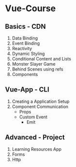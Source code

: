 # **Vue-Course**

## **Basics - CDN**
  1. Data Binding 
  2. Event Binding
  3. Reactivity
  4. Dynamic Styling
  5. Conditional Content and Lists
  6. Monster Slayer Game
  7. Behind Scenes using refs
  8. Components


## **Vue-App - CLI**
  1. Creating a Application Setup
  2. Component Communication
     - Props
     - Custom Event
       - Emit

## **Advanced - Project**
  1. Learning Resources App
  2. Forms
  3. Http
